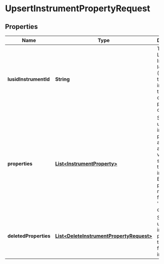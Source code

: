 

# UpsertInstrumentPropertyRequest

## Properties

Name | Type | Description | Notes
------------ | ------------- | ------------- | -------------
**lusidInstrumentId** | **String** | The unique Lusid Instrument Identifier (LUID) of the instrument to update or insert properties on. | 
**properties** | [**List&lt;InstrumentProperty&gt;**](InstrumentProperty.md) | Set of unique instrument properties and associated values to store with the instrument. Each property must be from the &#39;Instrument&#39; domain. |  [optional]
**deletedProperties** | [**List&lt;DeleteInstrumentPropertyRequest&gt;**](DeleteInstrumentPropertyRequest.md) | Set of unique instrument properties to delete from the instrument. |  [optional]



